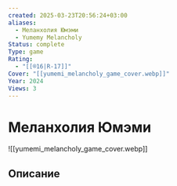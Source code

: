 ```yaml
---
created: 2025-03-23T20:56:24+03:00
aliases:
  - Меланхолия Юмэми
  - Yumemy Melancholy
Status: complete
Type: game
Rating:
  - "[[®️16|R-17]]"
Cover: "[[yumemi_melancholy_game_cover.webp]]"
Year: 2024
Views: 3
---
```


# Меланхолия Юмэми


![[yumemi_melancholy_game_cover.webp]]


## Описание


